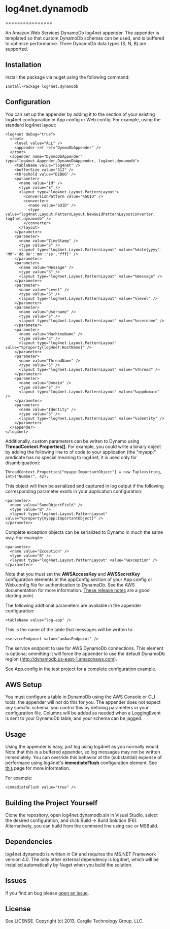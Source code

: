 # log4net.dynamodb
================

An Amazon Web Services DynamoDb log4net appender. The appender is templated so that custom DynamoDb schemas can be used, 
and is buffered to optimize performance. Three DynamoDb data types (S, N, B) are supported.

## Installation
Install the package via nuget using the following command:
```
Install-Package log4net.dynamodb
```

## Configuration
You can set up the appender by adding it to the <appenders> section of your existing log4net configuraiton in App.config or Web.config. 
For example, using the standard log4net layout:
```
<log4net debug="true">
  <root>
    <level value="ALL" />
    <appender-ref ref="DynmoDbAppender" />
  </root>
  <appender name="DynmoDbAppender" type="log4net.Appender.DynamoDbAppender, log4net.dynamodb">
    <tableName value="log4net" />
    <bufferSize value="512" />
    <threshold value="DEBUG" />
    <parameter>
      <name value="Id" />
      <type value="S" />
      <layout type="log4net.Layout.PatternLayout">
        <conversionPattern value="%GUID" />
        <converter>
          <name value="GUID" />
          <type value="log4net.Layout.PatternLayout.NewGuidPatternLayoutConverter, log4net.dynamodb" />
        </converter>
      </layout>
    </parameter>
    <parameter>
      <name value="TimeStamp" />
      <type value="S" />
      <layout type="log4net.Layout.PatternLayout" value="%date{yyyy'-'MM'-'dd HH':'mm':'ss'.'fff}" />
    </parameter>
    <parameter>
      <name value="Message" />
      <type value="S" />
      <layout type="log4net.Layout.PatternLayout" value="%message" />
    </parameter>
    <parameter>
      <name value="Level" />
      <type value="S" />
      <layout type="log4net.Layout.PatternLayout" value="%level" />
    </parameter>
    <parameter>
      <name value="Username" />
      <type value="S" />
      <layout type="log4net.Layout.PatternLayout" value="%username" />
    </parameter>
    <parameter>
      <name value="MachineName" />
      <type value="S" />
      <layout type="log4net.Layout.PatternLayout" value="%property{log4net:HostName}" />
    </parameter>
    <parameter>
      <name value="ThreadName" />
      <type value="S" />
      <layout type="log4net.Layout.PatternLayout" value="%thread" />
    </parameter>
    <parameter>
      <name value="Domain" />
      <type value="S" />
      <layout type="log4net.Layout.PatternLayout" value="%appdomain" />
    </parameter>
    <parameter>
      <name value="Identity" />
      <type value="S" />
      <layout type="log4net.Layout.PatternLayout" value="%identity" />
    </parameter>
  </appender>
</log4net>
```

Additionally, custom parameters can be writen to Dynamo using **ThreadContext.Properties[]**. For example, you could write a binary 
object by adding the following line to of code to your application (the "myapp:" predicate has no special meaning to log4net; it is 
used only for disambiguation):
```
ThreadContext.Properties["myapp:ImportantObject"] = new Tuple<string, int>("Number", 42);
```

This object will then be serialized and captured in log output if the following corresponding parameter exists in your application 
configuration:
```
<parameter>
  <name value="SomeObjectField" />
  <type value="B" />
  <layout type="log4net.Layout.PatternLayout" value="%property{myapp:ImportantObject}" />
</parameter>
```

Complete exception objects can be serialized to Dynamo in much the same way. For example:
```
<parameter>
  <name value="Exception" />
  <type value="B" />
  <layout type="log4net.Layout.PatternLayout" value="%exception" />
</parameter>
```

Note that you must set the **AWSAccessKey** and **AWSSecretKey** configuration elements in the appConfig section of your App.config or 
Web.config file for authentication to DynamoDb. See the AWS documentation for more information. [These release notes](http://aws.amazon.com/releasenotes/.NET/7526512651260522) 
are a good starting point.

The following addtional parameters are available in the appender configuration:
```
<tableName value="log-app" />
```
This is the name of the table that messages will be written to.

```
<serviceEndpoint value="anAwsEndpoint" />
```
The service endpoint to use for AWS DynamoDb connections. This element is optiona; ommitting it will force the appender to use the default 
DynamoDb region (http://dynamodb.us-east-1.amazonaws.com).

See App.config in the test project for a complete configuration example.

## AWS Setup
You must configure a table in DynamoDb using the AWS Console or CLI tools, the appender will not do this for you. The appender does not expect  
any specific schema, you control this by defining parameters in your configuration file. Columns will be added as needed when a LoggingEvent is 
sent to your DynamoDb table, and your schema can be jagged.

## Usage 
Using the appender is easy, just log using log4net as you normally would. Note that this is a buffered appender, so log messages may not 
be written immediately. You can override this behavior at the (substantial) expense of performace using log4net's **immediateFlush** configuration 
element. See [this](http://logging.apache.org/log4net/release/sdk/log4net.Appender.TextWriterAppender.ImmediateFlush.html) page for more information.

For example:
```
<immediateFlush value="true" />
```

## Building the Project Yourself
Clone the repository, open log4net.dynamodb.sln in Visual Studio, select the desired configuration, and click Build -> 
Build Solution (F6). Alternatively, you can build from the command line using csc or MSBuild.

## Dependencies
log4net.dynamodb is written in C# and requires the MS.NET Framework version 4.0. The only other external dependency
is log4net, which will be installed automatically by Nuget when you build the solution.

## Issues
If you find an bug please [open an issue](https://github.com/kcargile/log4net.dynamodb/issues).

## License
See LICENSE. Copyright (c) 2013, Cargile Technology Group, LLC.
